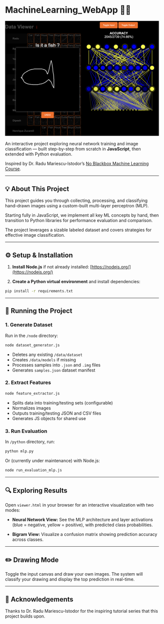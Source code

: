 # MachineLearning\_WebApp 🎨🤖

![Screenshot](img/MachineLearning_WebApp.png)

An interactive project exploring neural network training and image classification — built step-by-step from scratch in **JavaScript**, then extended with Python evaluation.

Inspired by Dr. Radu Mariescu-Istodor’s [No Blackbox Machine Learning Course](https://www.youtube.com/watch?v=vDDjtwQDw2k).

---

## 💡 About This Project

This project guides you through collecting, processing, and classifying hand-drawn images using a custom-built multi-layer perceptron (MLP).

Starting fully in JavaScript, we implement all key ML concepts by hand, then transition to Python libraries for performance evaluation and comparison.

The project leverages a sizable labeled dataset and covers strategies for effective image classification.

---

## ⚙️ Setup & Installation

1. **Install Node.js** if not already installed:
   [https://nodejs.org/](https://nodejs.org/)

2. **Create a Python virtual environment** and install dependencies:

```bash
pip install -r requirements.txt
```

---

## 🚀 Running the Project

### 1. Generate Dataset

Run in the `/node` directory:

```bash
node dataset_generator.js
```

* Deletes any existing `/data/dataset`
* Creates `/data/models` if missing
* Processes samples into `.json` and `.img` files
* Generates `samples.json` dataset manifest

### 2. Extract Features

```bash
node feature_extractor.js
```

* Splits data into training/testing sets (configurable)
* Normalizes images
* Outputs training/testing JSON and CSV files
* Generates JS objects for shared use

### 3. Run Evaluation

In `/python` directory, run:

```bash
python mlp.py
```

Or (currently under maintenance) with Node.js:

```bash
node run_evaluation_mlp.js
```

---

## 🔍 Exploring Results

Open `viewer.html` in your browser for an interactive visualization with two modes:

* **Neural Network View:**
  See the MLP architecture and layer activations (blue = negative, yellow = positive), with predicted class probabilities.

* **Bigram View:**
  Visualize a confusion matrix showing prediction accuracy across classes.

---

## ✏️ Drawing Mode

Toggle the input canvas and draw your own images. The system will classify your drawing and display the top prediction in real-time.

---

## 🙏 Acknowledgements

Thanks to Dr. Radu Mariescu-Istodor for the inspiring tutorial series that this project builds upon.








